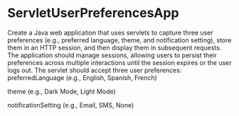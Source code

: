 # ServletUserPreferencesApp
Create
a Java web application that uses servlets to capture three user preferences
(e.g., preferred language, theme, and notification setting), store them in an
HTTP session, and then display them in subsequent requests. The application
should manage sessions, allowing users to persist their preferences across
multiple interactions until the session expires or the user logs out. The
servlet should accept three user preferences:
preferredLanguage (e.g., English, Spanish, French)

theme (e.g.,
Dark Mode, Light Mode)

notificationSetting (e.g.,
Email, SMS, None)
